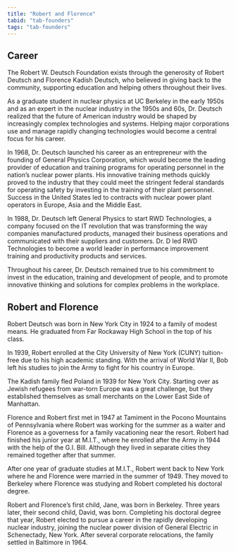 ```yaml
---
title: "Robert and Florence"
tabid: "tab-founders"
tags: "tab-founders"
---
```


## Career

The Robert W. Deutsch Foundation exists through the generosity of Robert Deutsch and Florence Kadish Deutsch, who believed in giving back to the community, supporting education and helping others throughout their lives.

As a graduate student in nuclear physics at UC Berkeley in the early 1950s and as an expert in the nuclear industry in the 1950s and 60s, Dr. Deutsch realized that the future of American industry would be shaped by increasingly complex technologies and systems. Helping major corporations use and manage rapidly changing technologies would become a central focus for his career.

In 1968, Dr. Deutsch launched his career as an entrepreneur with the founding of General Physics Corporation, which would become the leading provider of education and training programs for operating personnel in the nation’s nuclear power plants. His innovative training methods quickly proved to the industry that they could meet the stringent federal standards for operating safety by investing in the training of their plant personnel. Success in the United States led to contracts with nuclear power plant operators in Europe, Asia and the Middle East.

In 1988, Dr. Deutsch left General Physics to start RWD Technologies, a company focused on the IT revolution that was transforming the way companies manufactured products, managed their business operations and communicated with their suppliers and customers. Dr. D led RWD Technologies to become a world leader in performance improvement training and productivity products and services.

Throughout his career, Dr. Deutsch remained true to his commitment to invest in the education, training and development of people, and to promote innovative thinking and solutions for complex problems in the workplace.

## Robert and Florence

Robert Deutsch was born in New York City in 1924 to a family of modest means. He graduated from Far Rockaway High School in the top of his class.

In 1939, Robert enrolled at the City University of New York (CUNY) tuition-free due to his high academic standing. With the arrival of World War II, Bob left his studies to join the Army to fight for his country in Europe.

The Kadish family fled Poland in 1939 for New York City. Starting over as Jewish refugees from war-torn Europe was a great challenge, but they established themselves as small merchants on the Lower East Side of Manhattan.

Florence and Robert first met in 1947 at Tamiment in the Pocono Mountains of Pennsylvania where Robert was working for the summer as a waiter and Florence as a governess for a family vacationing near the resort. Robert had finished his junior year at M.I.T., where he enrolled after the Army in 1944 with the help of the G.I. Bill. Although they lived in separate cities they remained together after that summer.

After one year of graduate studies at M.I.T., Robert went back to New York where he and Florence were married in the summer of 1949. They moved to Berkeley where Florence was studying and Robert completed his doctoral degree.

Robert and Florence’s first child, Jane, was born in Berkeley. Three years later, their second child, David, was born. Completing his doctoral degree that year, Robert elected to pursue a career in the rapidly developing nuclear industry, joining the nuclear power division of General Electric in Schenectady, New York. After several corporate relocations, the family settled in Baltimore in 1964.

